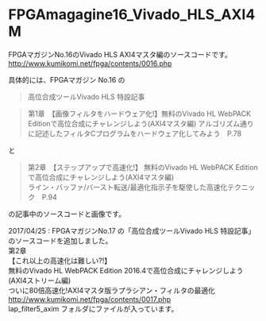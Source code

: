 # FPGAmagagine16_Vivado_HLS_AXI4M

FPGAマガジンNo.16のVivado HLS AXI4マスタ編のソースコードです。
http://www.kumikomi.net/fpga/contents/0016.php

具体的には、FPGAマガジン No.16 の<blockquote><p>高位合成ツールVivado HLS 特設記事
</p></blockquote><blockquote><p>第1章　【画像フィルタをハードウェア化!】無料のVivado HL WebPACK Editionで高位合成にチャレンジしよう(AXI4マスタ編)
アルゴリズム通りに記述したフィルタCプログラムをハードウェア化してみよう　P.78</p></blockquote>と<blockquote><p>第2章　【ステップアップで高速化!】
無料のVivado HL WebPACK Editionで高位合成にチャレンジしよう(AXI4マスタ編)<BR>
ライン・バッファ/バースト転送/最適化指示子を駆使した高速化テクニック　P.94</p></blockquote>の記事中のソースコードと画像です。

2017/04/25 : FPGAマガジンNo.17 の「高位合成ツールVivado HLS 特設記事」のソースコードを追加しました。<BR>
第2章<BR>
【これ以上の高速化は難しい?!】<BR>
無料のVivado HL WebPACK Edition 2016.4で高位合成にチャレンジしよう(AXI4ストリーム編)<BR>
ついに80倍高速化!AXI4マスタ版ラプラシアン・フィルタの最適化<BR>
http://www.kumikomi.net/fpga/contents/0017.php<BR>
lap_filter5_axim フォルダにファイルが入っています。<BR>
